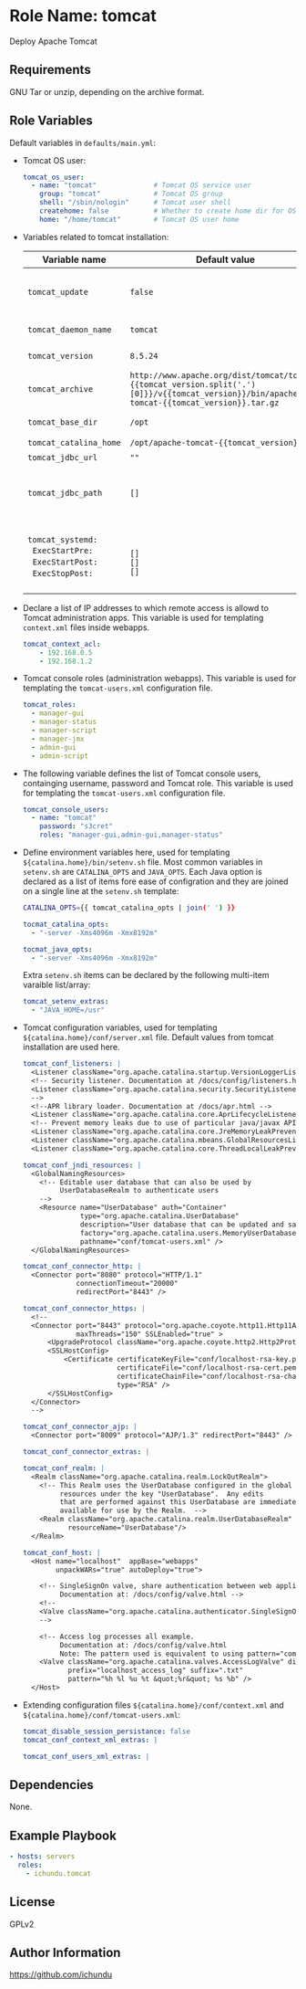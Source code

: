 Role Name: tomcat
=================

Deploy Apache Tomcat

Requirements
------------

GNU Tar or unzip, depending on the archive format.

Role Variables
--------------

Default variables in `defaults/main.yml`:

- Tomcat OS user:

	```yaml
	tomcat_os_user:
	  - name: "tomcat"              # Tomcat OS service user
	    group: "tomcat"             # Tomcat OS group
	    shell: "/sbin/nologin"      # Tomcat user shell
	    createhome: false           # Whether to create home dir for OS user or not
	    home: "/home/tomcat"        # Tomcat OS user home
	```

- Variables related to tomcat installation:

	|	Variable name	|	Default value	|	Description	|
	|-----------------------|-----------------------|-----------------------|
	| `tomcat_update` | `false` | Set to `true` when updating tomcat. Ensures tomcat is running tomcat instance is stopped before updating |
	| `tomcat_daemon_name` | `tomcat` | Name of the tomcat OS service/daemon |
	| `tomcat_version` | `8.5.24` | Version of Apache Tomcat to install |
	| `tomcat_archive` | `http://www.apache.org/dist/tomcat/tomcat-{{tomcat_version.split('.')[0]}}/v{{tomcat_version}}/bin/apache-tomcat-{{tomcat_version}}.tar.gz` | Tomcat tarball download url |
	| `tomcat_base_dir` | `/opt` | Base directory where tomcat archive should be extracted |
	| `tomcat_catalina_home` | `/opt/apache-tomcat-{{tomcat_version}}` | Tomcat installation directory |
	| `tomcat_jdbc_url` | `""` | Download url for JDBC driver |
	| `tomcat_jdbc_path` | `[]` | List of paths on the host where the JDBC driver will be downloaded, example: `{{tomcat_catalina_home}}/lib/{{ tomcat_jdbc_driver }}` |
	| `tomcat_systemd:`<br/>&nbsp;&nbsp;`ExecStartPre:`<br/>&nbsp;&nbsp;`ExecStartPost:`<br/>&nbsp;&nbsp;`ExecStopPost:` | <br/>`[]`<br/>`[]`<br/>`[]` | Systemd service pre-start, post-start and post-stop commands. Multiple commands (var list items) only supported when `Type=Oneshot` in the systemd unit service |

- Declare a list of IP addresses to which remote access is allowd to Tomcat administration apps. This variable is used for templating `context.xml` files inside webapps.

	```yaml
	tomcat_context_acl:
		- 192.168.0.5
		- 192.168.1.2
	```

- Tomcat console roles (administration webapps). This variable is used for templating the `tomcat-users.xml` configuration file.

	```yaml
	tomcat_roles:
	  - manager-gui
	  - manager-status
	  - manager-script
	  - manager-jmx
	  - admin-gui
	  - admin-script
	```

- The following variable defines the list of Tomcat console users, containging username, password and Tomcat role. This variable is used for templating the `tomcat-users.xml` configuration file.

	```yaml
	tomcat_console_users:
	  - name: "tomcat"
	    password: "s3cret"
	    roles: "manager-gui,admin-gui,manager-status"
	```

- Define environment variables here, used for templating `${catalina.home}/bin/setenv.sh` file. Most common variables in `setenv.sh` are `CATALINA_OPTS` and `JAVA_OPTS`. Each Java option is declared as a list of items fore ease of configration and they are joined on a single line at the `setenv.sh` template:

	```bash
	CATALINA_OPTS={{ tomcat_catalina_opts | join(' ') }}
	```

	```yaml
	tocmat_catalina_opts:
	  - "-server -Xms4096m -Xmx8192m"

	tocmat_java_opts:
	  - "-server -Xms4096m -Xmx8192m"
	```

	Extra `setenv.sh` items can be declared by the following multi-item varaible list/array:

	```yaml
	tomcat_setenv_extras:
	  - "JAVA_HOME=/usr"
	```

- Tomcat configuration variables, used for templating `${catalina.home}/conf/server.xml` file. Default values from tomcat installation are used here.

	```yaml
	tomcat_conf_listeners: |
	  <Listener className="org.apache.catalina.startup.VersionLoggerListener" />
	  <!-- Security listener. Documentation at /docs/config/listeners.html
	  <Listener className="org.apache.catalina.security.SecurityListener" />
	  -->
	  <!--APR library loader. Documentation at /docs/apr.html -->
	  <Listener className="org.apache.catalina.core.AprLifecycleListener" SSLEngine="on" />
	  <!-- Prevent memory leaks due to use of particular java/javax APIs-->
	  <Listener className="org.apache.catalina.core.JreMemoryLeakPreventionListener" />
	  <Listener className="org.apache.catalina.mbeans.GlobalResourcesLifecycleListener" />
	  <Listener className="org.apache.catalina.core.ThreadLocalLeakPreventionListener" />
	```
	```yaml
	tomcat_conf_jndi_resources: |
	  <GlobalNamingResources>
	    <!-- Editable user database that can also be used by
	         UserDatabaseRealm to authenticate users
	    -->
	    <Resource name="UserDatabase" auth="Container"
	              type="org.apache.catalina.UserDatabase"
	              description="User database that can be updated and saved"
	              factory="org.apache.catalina.users.MemoryUserDatabaseFactory"
	              pathname="conf/tomcat-users.xml" />
	  </GlobalNamingResources>
	```
	```yaml
	tomcat_conf_connector_http: |
	  <Connector port="8080" protocol="HTTP/1.1"
	             connectionTimeout="20000"
	             redirectPort="8443" />
	```
	```yaml
	tomcat_conf_connector_https: |
	  <!--
	  <Connector port="8443" protocol="org.apache.coyote.http11.Http11AprProtocol"
	             maxThreads="150" SSLEnabled="true" >
	      <UpgradeProtocol className="org.apache.coyote.http2.Http2Protocol" />
	      <SSLHostConfig>
	          <Certificate certificateKeyFile="conf/localhost-rsa-key.pem"
	                       certificateFile="conf/localhost-rsa-cert.pem"
	                       certificateChainFile="conf/localhost-rsa-chain.pem"
	                       type="RSA" />
	      </SSLHostConfig>
	  </Connector>
	  -->
	```
	```yaml
	tomcat_conf_connector_ajp: |
	  <Connector port="8009" protocol="AJP/1.3" redirectPort="8443" />
	```
	```yaml
	tomcat_conf_connector_extras: |
	```
	```yaml
	tomcat_conf_realm: |
	  <Realm className="org.apache.catalina.realm.LockOutRealm">
	    <!-- This Realm uses the UserDatabase configured in the global JNDI
	         resources under the key "UserDatabase".  Any edits
	         that are performed against this UserDatabase are immediately
	         available for use by the Realm.  -->
	    <Realm className="org.apache.catalina.realm.UserDatabaseRealm"
	           resourceName="UserDatabase"/>
	  </Realm>
	```
	```yaml
	tomcat_conf_host: |
	  <Host name="localhost"  appBase="webapps"
	        unpackWARs="true" autoDeploy="true">

	    <!-- SingleSignOn valve, share authentication between web applications
	         Documentation at: /docs/config/valve.html -->
	    <!--
	    <Valve className="org.apache.catalina.authenticator.SingleSignOn" />
	    -->

	    <!-- Access log processes all example.
	         Documentation at: /docs/config/valve.html
	         Note: The pattern used is equivalent to using pattern="common" -->
	    <Valve className="org.apache.catalina.valves.AccessLogValve" directory="logs"
	           prefix="localhost_access_log" suffix=".txt"
	           pattern="%h %l %u %t &quot;%r&quot; %s %b" />
	  </Host>
	```

- Extending configuration files `${catalina.home}/conf/context.xml` and `${catalina.home}/conf/tomcat-users.xml`:

	```yaml
	tomcat_disable_session_persistance: false
	tomcat_conf_context_xml_extras: |

	tomcat_conf_users_xml_extras: |
	```

Dependencies
------------

None.

Example Playbook
----------------

```yaml
- hosts: servers
  roles:
    - ichundu.tomcat
```

License
-------

GPLv2

Author Information
------------------

https://github.com/ichundu
